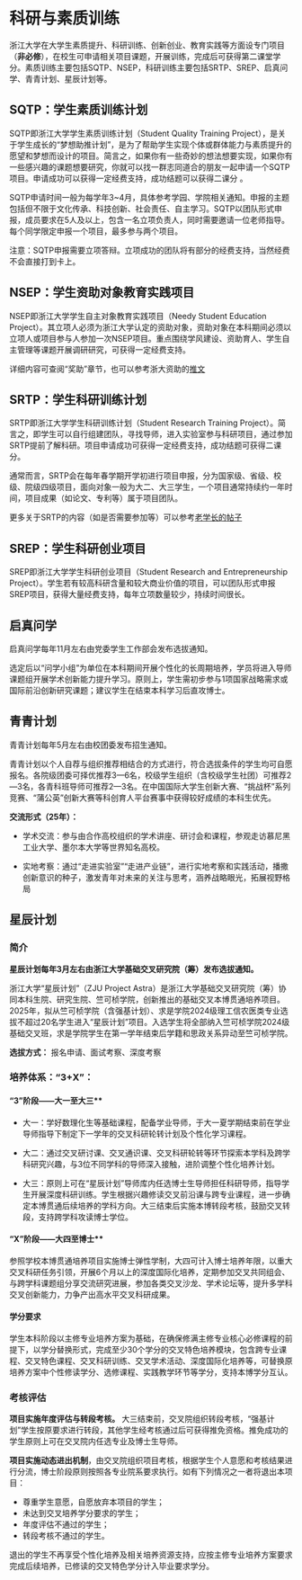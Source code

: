 # 科研与素质训练

浙江大学在大学生素质提升、科研训练、创新创业、教育实践等方面设专门项目（**非必修**），在校生可申请相关项目课题，开展训练，完成后可获得第二课堂学分。素质训练主要包括SQTP、NSEP，科研训练主要包括SRTP、SREP、启真问学、青青计划、星辰计划等。

## SQTP：学生素质训练计划

SQTP即浙江大学学生素质训练计划（Student Quality Training Project），是关于学生成长的“梦想助推计划”，是为了帮助学生实现个体或群体能力与素质提升的愿望和梦想而设计的项目。简言之，如果你有一些奇妙的想法想要实现，如果你有一些感兴趣的课题想要研究，你就可以找一群志同道合的朋友一起申请一个SQTP项目。申请成功可以获得一定经费支持，成功结题可以获得二课分 。

SQTP申请时间一般为每学年3~4月，具体参考学园、学院相关通知。申报的主题包括但不限于文化传承、科技创新、社会责任、自主学习。SQTP以团队形式申报，成员要求在5人及以上，包含一名立项负责人，同时需要邀请一位老师指导。每个同学限定申报一个项目，最多参与两个项目。

注意：SQTP申报需要立项答辩。立项成功的团队将有部分的经费支持，当然经费不会直接打到卡上。

## NSEP：学生资助对象教育实践项目

NSEP即浙江大学学生自主对象教育实践项目（Needy Student Education Project）。其立项人必须为浙江大学认定的资助对象，资助对象在本科期间必须以立项人或项目参与人参加一次NSEP项目。重点围绕学风建设、资助育人、学生自主管理等课题开展调研研究，可获得一定经费支持。

详细内容可查阅“奖助”章节，也可以参考浙大资助的[推文](https://mp.weixin.qq.com/s/U3pVgtvvhgi9RONU8dHSxw)

## SRTP：学生科研训练计划

SRTP即浙江大学学生科研训练计划（Student Research Training Project）。简言之，即学生可以自行组建团队，寻找导师，进入实验室参与科研项目，通过参加SRTP提前了解科研。项目申请成功可获得一定经费支持，成功结题可获得二课分。

通常而言，SRTP会在每年春学期开学初进行项目申报，分为国家级、省级、校级、院级四级项目，面向对象一般为大二、大三学生，一个项目通常持续约一年时间，项目成果（如论文、专利等）属于项目团队。

更多关于SRTP的内容（如是否需要参加等）可以参考[老学长的帖子](https://zjuers.com/rd?url=https://www.cc98.org/topic/5827539&mode=1)

## SREP：学生科研创业项目

SREP即浙江大学学生科研创业项目（Student Research and Entrepreneurship Project）。学生若有较高科研含量和较大商业价值的项目，可以团队形式申报SREP项目，获得大量经费支持，每年立项数量较少，持续时间很长。

## 启真问学

启真问学每年11月左右由党委学生工作部会发布选拔通知。

选定后以“问学小组”为单位在本科期间开展个性化的长周期培养，学员将进入导师课题组开展学术创新能力提升学习。原则上，学生需初步参与1项国家战略需求或国际前沿创新研究课题；建议学生在结束本科学习后直攻博士。

## 青青计划

青青计划每年5月左右由校团委发布招生通知。

青青计划以个人自荐与组织推荐相结合的方式进行，符合选拔条件的学生均可自愿报名。各院级团委可择优推荐3—6名，校级学生组织（含校级学生社团）可推荐2—3名，各青科班导师可推荐2—3名。在中国国际大学生创新大赛、“挑战杯”系列竞赛、“蒲公英”创新大赛等科创育人平台赛事中获得较好成绩的本科生优先。

**交流形式（25年）：**

- 学术交流：参与由合作高校组织的学术讲座、研讨会和课程，参观走访慕尼黑工业大学、墨尔本大学等世界知名高校。

- 实地考察：通过“走进实验室”“走进产业链”，进行实地考察和实践活动，播撒创新意识的种子，激发青年对未来的关注与思考，涵养战略眼光，拓展视野格局

## 星辰计划

### 简介

**星辰计划每年3月左右由浙江大学基础交叉研究院（筹）发布选拔通知。**

浙江大学“星辰计划”（ZJU Project Astra）是浙江大学基础交叉研究院（筹）协同本科生院、研究生院、竺可桢学院，创新推出的基础交叉本博贯通培养项目。2025年，拟从竺可桢学院（含强基计划）、求是学院2024级理工信农医类专业选拔不超过20名学生进入“星辰计划”项目。入选学生将全部纳入竺可桢学院2024级基础交叉班，求是学院学生在第一学年结束后学籍和思政关系异动至竺可桢学院。

**选拔方式：** 报名申请、面试考察、深度考察

### **培养体系：**“3+X”：

#### “3”阶段——大一至大三**

- 大一：学好数理化生等基础课程，配备学业导师，于大一夏学期结束前在学业导师指导下制定下一学年的交叉科研轮转计划及个性化学习课程。

- 大二：通过交叉研讨课、交叉通识课、交叉科研轮转等环节探索本学科及跨学科研究兴趣，与3位不同学科的导师深入接触，进阶调整个性化培养计划。

- 大三：原则上可在“星辰计划”导师库内任选博士生导师担任科研导师，指导学生开展深度科研训练。学生根据兴趣修读交叉前沿课与跨专业课程，进一步确定本博贯通后续培养的学科方向。大三结束后实施本博转段考核，鼓励交叉转段，支持跨学科攻读博士学位。

#### “X”阶段——大四至博士**

参照学校本博贯通培养项目实施博士弹性学制，大四可计入博士培养年限，以重大交叉科研任务引领，开展6个月以上的深度国际化培养，定期参加交叉共同组会、与跨学科课题组分享交流研究进展，参加各类交叉沙龙、学术论坛等，提升多学科交叉创新能力，力争产出高水平交叉科研成果。

#### **学分要求**

学生本科阶段以主修专业培养方案为基础，在确保修满主修专业核心必修课程的前提下，以学分替换形式，完成至少30个学分的交叉特色培养模块，包含跨专业课程、交叉特色课程、交叉科研训练、交叉学术活动、深度国际化培养等，可替换原培养方案中个性修读学分、选修课程、实践教学环节等学分，支持本博学分互认。

### 考核评估

**项目实施年度评估与转段考核。** 大三结束前，交叉院组织转段考核，“强基计划”学生按原要求进行转段，其他学生经考核通过后可获得推免资格。推免成功的学生原则上可在交叉院内任选专业及博士生导师。

**项目实施动态进出机制**，由交叉院组织项目考核，根据学生个人意愿和考核结果进行分流，博士阶段原则按照各专业院系要求执行。如有下列情况之一者将退出本项目：

- 尊重学生意愿，自愿放弃本项目的学生；
- 未达到交叉培养学分要求的学生；
- 年度评估不通过的学生；
- 转段考核不通过的学生。

退出的学生不再享受个性化培养及相关培养资源支持，应按主修专业培养方案要求完成后续培养，已修读的交叉特色学分计入毕业要求学分。
